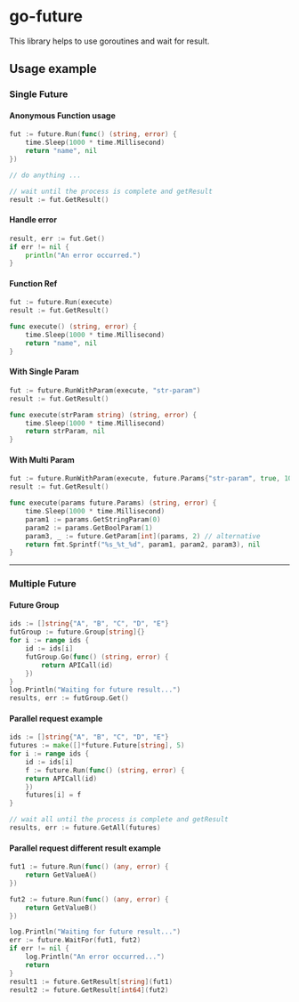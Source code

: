 # go-future
This library helps to use goroutines and wait for result.

## Usage example

### Single Future
#### Anonymous Function usage
```go
fut := future.Run(func() (string, error) {
	time.Sleep(1000 * time.Millisecond)
	return "name", nil
})

// do anything ...

// wait until the process is complete and getResult
result := fut.GetResult()
```
#### Handle error
```go
result, err := fut.Get()
if err != nil {
    println("An error occurred.")
}
```

#### Function Ref
```go
fut := future.Run(execute)
result := fut.GetResult()

func execute() (string, error) {
    time.Sleep(1000 * time.Millisecond)
    return "name", nil
}

```

#### With Single Param
```go
fut := future.RunWithParam(execute, "str-param")
result := fut.GetResult()

func execute(strParam string) (string, error) {
    time.Sleep(1000 * time.Millisecond)
    return strParam, nil
}

```

#### With Multi Param
```go
fut := future.RunWithParam(execute, future.Params{"str-param", true, 10})
result := fut.GetResult()

func execute(params future.Params) (string, error) {
    time.Sleep(1000 * time.Millisecond)
    param1 := params.GetStringParam(0)
    param2 := params.GetBoolParam(1)
    param3, _ := future.GetParam[int](params, 2) // alternative
    return fmt.Sprintf("%s_%t_%d", param1, param2, param3), nil
}
```
---
### Multiple Future

#### Future Group
```go 
ids := []string{"A", "B", "C", "D", "E"}
futGroup := future.Group[string]{}
for i := range ids {
    id := ids[i]
    futGroup.Go(func() (string, error) {
        return APICall(id)
    })
}
log.Println("Waiting for future result...")
results, err := futGroup.Get()
```

#### Parallel request example
```go
ids := []string{"A", "B", "C", "D", "E"}
futures := make([]*future.Future[string], 5)
for i := range ids {
    id := ids[i]
    f := future.Run(func() (string, error) {
    return APICall(id)
    })
    futures[i] = f
}

// wait all until the process is complete and getResult
results, err := future.GetAll(futures)
```

#### Parallel request different result example
```go
fut1 := future.Run(func() (any, error) {
    return GetValueA()
})

fut2 := future.Run(func() (any, error) {
    return GetValueB()
})

log.Println("Waiting for future result...")
err := future.WaitFor(fut1, fut2)
if err != nil {
    log.Println("An error occurred...")
    return
}
result1 := future.GetResult[string](fut1)
result2 := future.GetResult[int64](fut2)
```